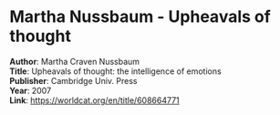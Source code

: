 # Martha Nussbaum - Upheavals of thought

**Author**: Martha Craven Nussbaum  
**Title**: Upheavals of thought: the intelligence of emotions  
**Publisher**: Cambridge Univ. Press  
**Year**: 2007  
**Link**: <https://worldcat.org/en/title/608664771>  

